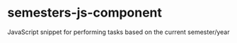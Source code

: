 # semesters-js-component
JavaScript snippet for performing tasks based on the current semester/year
